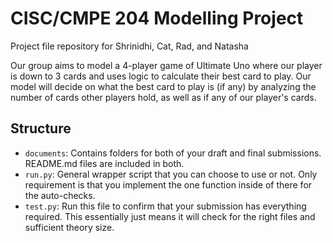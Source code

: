 # CISC/CMPE 204 Modelling Project
Project file repository for Shrinidhi, Cat, Rad, and Natasha

Our group aims to model a 4-player game of Ultimate Uno where our player is down to 3 cards and uses logic to calculate their best card to play. Our model will decide on what the best card to play is (if any) by analyzing the number of cards other players hold, as well as if any of our player's cards.

## Structure

* `documents`: Contains folders for both of your draft and final submissions. README.md files are included in both.
* `run.py`: General wrapper script that you can choose to use or not. Only requirement is that you implement the one function inside of there for the auto-checks.
* `test.py`: Run this file to confirm that your submission has everything required. This essentially just means it will check for the right files and sufficient theory size.
